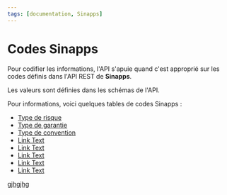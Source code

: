 ```yaml
---
tags: [documentation, Sinapps]
---
```


# Codes Sinapps

Pour codifier les informations, l'API s'apuie quand c'est approprié sur les codes définis dans l'API REST de **Sinapps**.

Les valeurs sont définies dans les schémas de l'API.

Pour informations, voici quelques tables de codes Sinapps : 

-   [Type de risque](/docs/Codes_Sinapps/Type-de-risque.md) 
-   [Type de garantie](Authentification.md)
-   [Type de convention](https://link_url)
-   [Link Text](https://link_url)
-   [Link Text](https://link_url) 
-   [Link Text](https://link_url) 
-   [Link Text](https://link_url) 
-   [Link Text](https://link_url) 

[gjhgjhg](../Codes_Sinapps/Type-de-risque.md)

